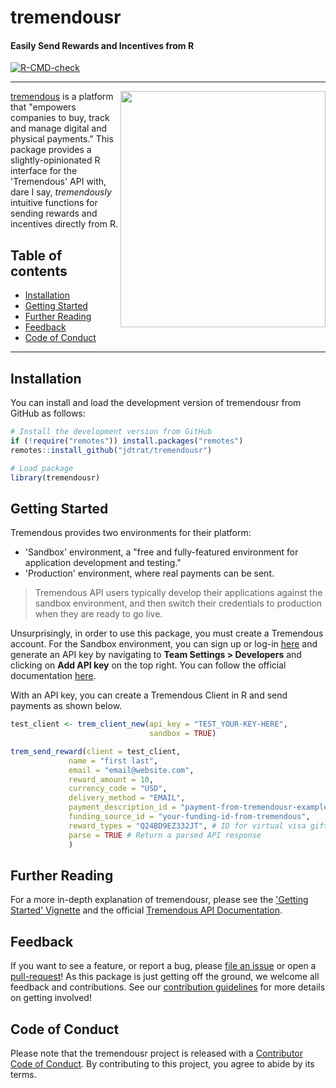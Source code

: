 # tremendousr

#### Easily Send Rewards and Incentives from R

<!-- badges: start -->

[![R-CMD-check](https://github.com/jdtrat/tremendousr/workflows/R-CMD-check/badge.svg)](https://github.com/jdtrat/tremendousr/actions)

<!-- badges: end -->

------------------------------------------------------------------------

<img src="https://jdtrat.com/project/tremendousr/featured-hex.png" width="328" height="378" align="right"/>

[tremendous](https://www.tremendous.com/) is a platform that "empowers companies to buy, track and manage digital and physical payments." This package provides a slightly-opinionated R interface for the 'Tremendous' API with, dare I say, *tremendously* intuitive functions for sending rewards and incentives directly from R.

## Table of contents

-   [Installation](#installation)
-   [Getting Started](#getting-started)
-   [Further Reading](#further-reading)
-   [Feedback](#feedback)
-   [Code of Conduct](#code-of-conduct)

------------------------------------------------------------------------

## Installation

You can install and load the development version of tremendousr from GitHub as follows:

```r
# Install the development version from GitHub
if (!require("remotes")) install.packages("remotes")
remotes::install_github("jdtrat/tremendousr")

# Load package
library(tremendousr)
```

## Getting Started

Tremendous provides two environments for their platform: 
* 'Sandbox' environment, a "free and fully-featured environment for application development and testing."
* 'Production' environment, where real payments can be sent.

> Tremendous API users typically develop their applications against the sandbox environment, and then switch their credentials to production when they are ready to go live.

Unsurprisingly, in order to use this package, you must create a Tremendous account. For the Sandbox environment, you can sign up or log-in [here](https://app.testflight.tremendous.com/) and generate an API key by navigating to **Team Settings > Developers** and clicking on **Add API key** on the top right. You can follow the official documentation [here](https://developers.tremendous.com/reference/making-your-first-request#key--getting-an-api-key).

With an API key, you can create a Tremendous Client in R and send payments as shown below.

```r
test_client <- trem_client_new(api_key = "TEST_YOUR-KEY-HERE",
                               sandbox = TRUE)

trem_send_reward(client = test_client,
             name = "first last",
             email = "email@website.com",
             reward_amount = 10,
             currency_code = "USD",
             delivery_method = "EMAIL",
             payment_description_id = "payment-from-tremendousr-examples",
             funding_source_id = "your-funding-id-from-tremendous",
             reward_types = "Q24BD9EZ332JT", # ID for virtual visa gift card
             parse = TRUE # Return a parsed API response
             )
```

## Further Reading

For a more in-depth explanation of tremendousr, please see the ['Getting Started' Vignette](https://tremendousr.jdtrat.com/articles/tremendousr.html) and the official [Tremendous API Documentation](https://developers.tremendous.com/).

## Feedback

If you want to see a feature, or report a bug, please [file an issue](https://github.com/jdtrat/tremendousr/issues) or open a [pull-request](https://github.com/jdtrat/tremendousr/pulls)! As this package is just getting off the ground, we welcome all feedback and contributions. See our [contribution guidelines](https://github.com/jdtrat/tremendousr/blob/main/.github/CONTRIBUTING.md) for more details on getting involved!

## Code of Conduct

Please note that the tremendousr project is released with a [Contributor Code of Conduct](https://contributor-covenant.org/version/2/0/CODE_OF_CONDUCT.html). By contributing to this project, you agree to abide by its terms.
